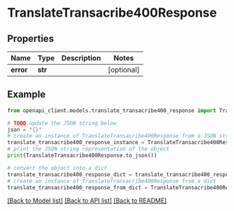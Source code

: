 # TranslateTransacribe400Response


## Properties

Name | Type | Description | Notes
------------ | ------------- | ------------- | -------------
**error** | **str** |  | [optional] 

## Example

```python
from openapi_client.models.translate_transacribe400_response import TranslateTransacribe400Response

# TODO update the JSON string below
json = "{}"
# create an instance of TranslateTransacribe400Response from a JSON string
translate_transacribe400_response_instance = TranslateTransacribe400Response.from_json(json)
# print the JSON string representation of the object
print(TranslateTransacribe400Response.to_json())

# convert the object into a dict
translate_transacribe400_response_dict = translate_transacribe400_response_instance.to_dict()
# create an instance of TranslateTransacribe400Response from a dict
translate_transacribe400_response_from_dict = TranslateTransacribe400Response.from_dict(translate_transacribe400_response_dict)
```
[[Back to Model list]](../README.md#documentation-for-models) [[Back to API list]](../README.md#documentation-for-api-endpoints) [[Back to README]](../README.md)


